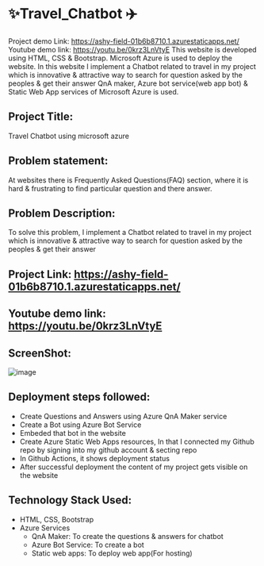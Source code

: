 # :sparkles:Travel_Chatbot :airplane:
Project demo Link: https://ashy-field-01b6b8710.1.azurestaticapps.net/   
Youtube demo link:  https://youtu.be/0krz3LnVtyE 
This website is developed using HTML, CSS &amp; Bootstrap. Microsoft Azure is used to deploy the website. In this website I implement a Chatbot related to travel in my project which is innovative &amp; attractive  way to search for question asked by the peoples &amp; get their answer QnA maker, Azure bot service(web app bot) &amp; Static Web App services of Microsoft Azure is used.

## Project Title:
Travel Chatbot using microsoft azure

## Problem statement:
At websites there is Frequently Asked Questions(FAQ) section, where it is hard & frustrating to
find particular question and there answer.

## Problem Description:
To solve this problem, I implement a Chatbot related to travel in my project which is innovative & attractive 
way to search for question asked by the peoples & get their answer

## Project Link: https://ashy-field-01b6b8710.1.azurestaticapps.net/
## Youtube demo link:  https://youtu.be/0krz3LnVtyE

## ScreenShot:
![image](https://user-images.githubusercontent.com/89372403/180757925-52781dae-6978-4ee5-b7b1-a54cd565efd3.png)

## Deployment steps followed:
- Create Questions and Answers using Azure QnA Maker service
- Create a Bot using Azure Bot Service
- Embeded that bot in the website
- Create Azure Static Web Apps resources, In that I connected my Github repo by signing into my github account & secting repo
- In Github Actions, it shows deployment status
- After successful deployment the content of my project gets visible on the website

## Technology Stack Used:
- HTML, CSS, Bootstrap
- Azure Services
  - QnA Maker:
              To create the questions & answers for chatbot 
  - Azure Bot Service:
              To create a bot
  - Static web apps:
              To deploy web app(For hosting)



